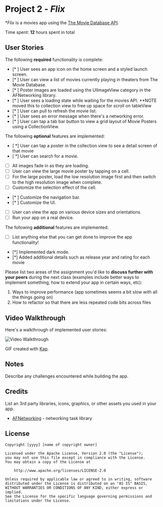# Project 2 - *Flix*

**Flix* is a movies app using the [The Movie Database API](http://docs.themoviedb.apiary.io/#).

Time spent: **12** hours spent in total

## User Stories

The following **required** functionality is complete:

- [* ] User sees an app icon on the home screen and a styled launch screen.
- [* ] User can view a list of movies currently playing in theaters from The Movie Database.
- [* ] Poster images are loaded using the UIImageView category in the AFNetworking library.
- [* ] User sees a loading state while waiting for the movies API. **NOTE moved this to collection view to free up space for scroll on tableView
- [* ] User can pull to refresh the movie list.
- [* ] User sees an error message when there's a networking error.
- [* ] User can tap a tab bar button to view a grid layout of Movie Posters using a CollectionView.

The following **optional** features are implemented:

- [ *] User can tap a poster in the collection view to see a detail screen of that movie
- [ *] User can search for a movie.
- [ ] All images fade in as they are loading.
- [ ] User can view the large movie poster by tapping on a cell.
- [ ] For the large poster, load the low resolution image first and then switch to the high resolution image when complete.
- [ ] Customize the selection effect of the cell.
- [* ] Customize the navigation bar.
- [* ] Customize the UI.
- [ ] User can view the app on various device sizes and orientations.
- [ ] Run your app on a real device.

The following **additional** features are implemented:

- [ ] List anything else that you can get done to improve the app functionality!

- [*] Implemented dark mode.
- [*] Added additional details such as release year and rating for each movie

Please list two areas of the assignment you'd like to **discuss further with your peers** during the next class (examples include better ways to implement something, how to extend your app in certain ways, etc):

1. Ways to improve performance (app sometimes seems a bit slow with all the things going on)
2. How to refactor so that there are less repeated code bits across files

## Video Walkthrough

Here's a walkthrough of implemented user stories:

<img src='https://imgur.com/lQ7dDOl' title='Video Walkthrough' width='' alt='Video Walkthrough' />

GIF created with [Kap](https://getkap.co/).

## Notes

Describe any challenges encountered while building the app.

## Credits

List an 3rd party libraries, icons, graphics, or other assets you used in your app.

- [AFNetworking](https://github.com/AFNetworking/AFNetworking) - networking task library

## License

    Copyright [yyyy] [name of copyright owner]

    Licensed under the Apache License, Version 2.0 (the "License");
    you may not use this file except in compliance with the License.
    You may obtain a copy of the License at

        http://www.apache.org/licenses/LICENSE-2.0

    Unless required by applicable law or agreed to in writing, software
    distributed under the License is distributed on an "AS IS" BASIS,
    WITHOUT WARRANTIES OR CONDITIONS OF ANY KIND, either express or implied.
    See the License for the specific language governing permissions and
    limitations under the License.

